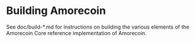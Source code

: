Building Amorecoin
================

See doc/build-*.md for instructions on building the various
elements of the Amorecoin Core reference implementation of Amorecoin.
